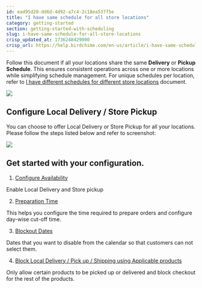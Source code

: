 ```yaml
---
id: ead95d20-dd6d-4d92-a7c4-2c18ea537f5e
title: "I have same schedule for all store locations"
category: getting-started
section: getting-started-with-scheduling
slug: i-have-same-schedule-for-all-store-locations
crisp_updated_at: 1736248429000
crisp_url: https://help.birdchime.com/en-us/article/i-have-same-schedule-for-all-store-locations-13ukhrg/
---
```


Follow this document if all your locations share the same **Delivery** or **Pickup Schedule**. This ensures consistent operations across one or more locations while simplifying schedule management. For unique schedules per location, refer to [I have different schedules for different store locations](https://help.birdchime.com/en-us/article/i-have-different-schedule-for-different-store-locations-1f6j2p0/) document.

![](https://storage.crisp.chat/users/helpdesk/website/ca826b447482b000/screenshot-2024-12-16-074117_m9ctr8.png)

## Configure Local Delivery / Store Pickup

You can choose to offer Local Delivery or Store Pickup for all your locations. Please follow the steps listed below and refer to screenshot:

![](https://storage.crisp.chat/users/helpdesk/website/ca826b447482b000/screenshot-2024-12-16-074401_1n49qgu.png)

## Get started with your configuration.

1. [Configure Availability](https://help.birdchime.com/en-us/article/configure-availability-settings-199dozz/)

Enable Local Delivery and Store pickup 

2. [Preparation Time](/en-us/article/configure-order-preparation-times-1b43s8n/)

This helps you configure the time required to prepare orders and configure day-wise cut-off time. 

3. [Blockout Dates](https://help.birdchime.com/en-us/article/how-to-block-dates-from-calendar-tllghq/)

Dates that you want to disable from the calendar so that customers can not select them. 

4. [Block Local Delivery / Pick up / Shipping using Applicable products](https://help.birdchime.com/en-us/article/block-shipping-local-delivery-pickup-using-applicable-products-1fzgo08/)

Only allow certain products to be picked up or delivered and block checkout for the rest of the products.
